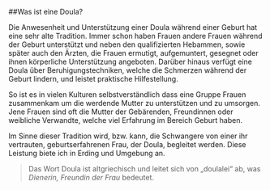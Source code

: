 ##Was ist eine Doula?

Die Anwesenheit und Unterstützung einer Doula während einer Geburt hat eine sehr alte Tradition. Immer schon haben Frauen andere Frauen während der Geburt unterstützt und neben den qualifizierten Hebammen, sowie später auch den Ärzten, die Frauen ermutigt, aufgemuntert, gesegnet oder ihnen körperliche Unterstützung angeboten. Darüber hinaus verfügt eine Doula über Beruhigungstechniken, welche die Schmerzen während der Geburt lindern, und leistet praktische Hilfestellung.

So ist es in vielen Kulturen selbstverständlich dass eine Gruppe Frauen zusammenkam um die werdende Mutter zu unterstützen und zu umsorgen. Jene Frauen sind oft die Mutter der Gebärenden, Freundinnen oder weibliche Verwandte, welche viel Erfahrung im Bereich Geburt haben.

Im Sinne dieser Tradition wird, bzw. kann, die Schwangere von einer ihr vertrauten, geburtserfahrenen Frau, der Doula, begleitet werden. Diese Leistung biete ich in Erding und Umgebung an.

> Das Wort Doula ist altgriechisch und leitet sich von „doulalei“ ab, was *Dienerin, Freundin der Frau* bedeutet.
